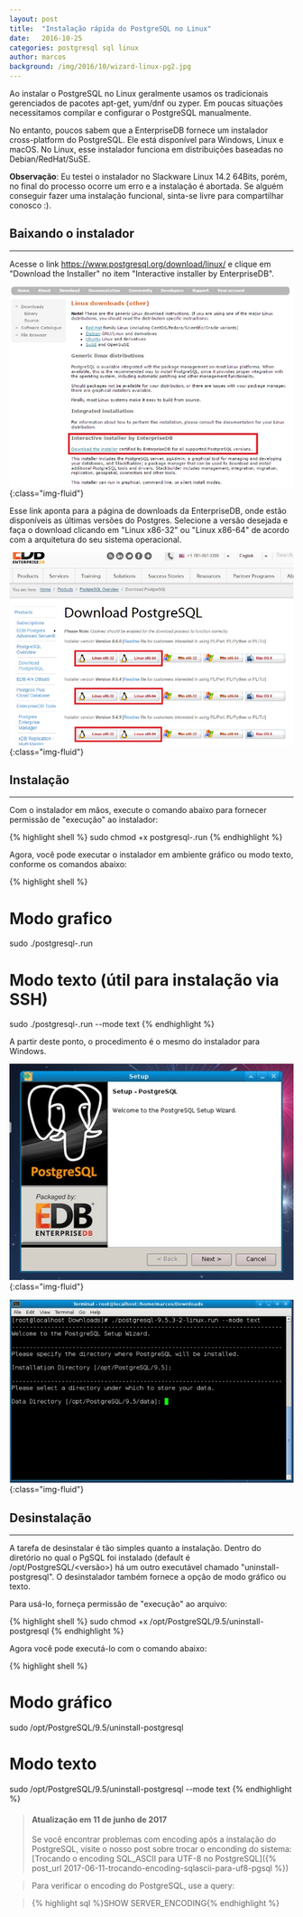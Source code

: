 ```yaml
---
layout: post
title:  "Instalação rápida do PostgreSQL no Linux"
date:   2016-10-25
categories: postgresql sql linux
author: marcos
background: /img/2016/10/wizard-linux-pg2.jpg
---
```

Ao instalar o PostgreSQL no Linux geralmente usamos os tradicionais gerenciados de pacotes apt-get, yum/dnf ou zyper. Em poucas situações necessitamos compilar e configurar o PostgreSQL manualmente.

No entanto, poucos sabem que a EnterpriseDB fornece um instalador cross-platform do PostgreSQL. Ele está disponível para Windows, Linux e macOS. No Linux, esse instalador funciona em distribuições baseadas no Debian/RedHat/SuSE.

**Observação**: Eu testei o instalador no Slackware Linux 14.2 64Bits, porém, no final do processo ocorre um erro e a instalação é abortada. Se alguém conseguir fazer uma instalação funcional, sinta-se livre para compartilhar conosco :).

## Baixando o instalador
------

Acesse o link <https://www.postgresql.org/download/linux/> e clique em "Download the Installer" no item "Interactive installer by EnterpriseDB".

![download-pg-linux1](/img/2016/10/download-pg-linux1.jpg){:class="img-fluid"}

Esse link aponta para a página de downloads da EnterpriseDB, onde estão disponíveis as últimas versões do Postgres. Selecione a versão desejada e faça o download clicando em "Linux x86-32" ou "Linux x86-64" de acordo com a arquitetura do seu sistema operacional.

![download-pg-linux2](/img/2016/10/download-pg-linux2.jpg){:class="img-fluid"}

## Instalação
------

Com o instalador em mãos, execute o comando abaixo para fornecer permissão de "execução" ao instalador:

{% highlight shell %}
sudo chmod +x postgresql-<versao-so-arquitetura>.run
{% endhighlight %}

Agora, você pode executar o instalador em ambiente gráfico ou modo texto, conforme os comandos abaixo:

{% highlight shell %}
# Modo grafico
sudo ./postgresql-<versao-so-arquitetura>.run

# Modo texto (útil para instalação via SSH)
sudo ./postgresql-<versao-so-arquitetura>.run --mode text
{% endhighlight %}

A partir deste ponto, o procedimento é o mesmo do instalador para Windows.

![wizard-linux-pg1.jpg](/img/2016/10/wizard-linux-pg1.jpg 'Instalador em ambiente gráfico'){:class="img-fluid"}

![wizard-linux-pg2](/img/2016/10/wizard-linux-pg2.jpg 'Instalador em modo texto'){:class="img-fluid"}

## Desinstalação
------
A tarefa de desinstalar é tão simples quanto a instalação. Dentro do diretório no qual o PgSQL foi instalado (default é /opt/PostgreSQL/<versão>) há um outro executável chamado "uninstall-postgresql". O desinstalador também fornece a opção de modo gráfico ou texto.

Para usá-lo, forneça permissão de "execução" ao arquivo:

{% highlight shell %}
sudo chmod +x /opt/PostgreSQL/9.5/uninstall-postgresql
{% endhighlight %}

Agora você pode executá-lo com o comando abaixo:

{% highlight shell %}
# Modo gráfico
sudo /opt/PostgreSQL/9.5/uninstall-postgresql

# Modo texto
sudo /opt/PostgreSQL/9.5/uninstall-postgresql --mode text
{% endhighlight %}

> #### Atualização em 11 de junho de 2017
> Se você encontrar problemas com encoding após a instalação do PostgreSQL, visite o nosso post sobre trocar o enconding do sistema: [Trocando o encoding SQL_ASCII para UTF-8 no PostgreSQL]({% post_url 2017-06-11-trocando-encoding-sqlascii-para-uf8-pgsql %})

> Para verificar o encoding do PostgreSQL, use a query:

> {% highlight sql %}SHOW SERVER_ENCODING{% endhighlight %}
